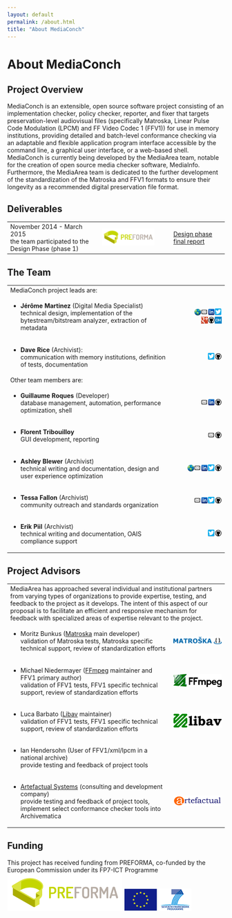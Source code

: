 ```yaml
---
layout: default
permalink: /about.html
title: "About MediaConch"
---
```


# About MediaConch

## Project Overview

MediaConch is an extensible, open source software project consisting of an implementation checker, policy checker, reporter, and fixer that targets preservation-level audiovisual files (specifically Matroska, Linear Pulse Code Modulation (LPCM) and FF Video Codec 1 (FFV1)) for use in memory institutions, providing detailed and batch-level conformance checking via an adaptable and flexible application program interface accessible by the command line, a graphical user interface, or a web-based shell. MediaConch is currently being developed by the MediaArea team, notable for the creation of open source media checker software, MediaInfo. Furthermore, the MediaArea team is dedicated to the further development of the standardization of the Matroska and FFV1 formats to ensure their longevity as a recommended digital preservation file format.


## Deliverables

<table>
<tr>
<td>
November 2014 - March 2015<br />
the team participated to the Design Phase (phase 1)
</td>
<td style="width:33%; vertical-align: middle;">
    <a href="http://www.preforma-project.eu"><img src="images/pfo_logo.png" width="80%" alt="PREFORMA logo"></a>
</td>
<td style="width:25%; vertical-align: middle;">
<a href="https://github.com/MediaArea/MediaConch/releases/tag/2015.03.14">Design phase<br /> final report</a>
</td>
</tr>
</table>

## The Team

<table>
  <tr>
    <td colspan="2">
    MediaConch project leads are:
    </td>
  </tr>
<tr>
  <td>
    <ul>
      <li><strong>Jérôme Martinez</strong> (Digital Media Specialist)<br/>
      technical design, implementation of the bytestream/bitstream analyzer, extraction of metadata</li>
    </ul>
  </td>
  <td style="width:25%;text-align:right;">
    <a href=""><img src="images/Website16.png" alt="Website"></a><a href="mailto:info@mediaarea.net"><img src="images/Email16.png" alt="E-mail"></a><a href="https://fr.linkedin.com/in/jermartinez"><img src="images/LinkedIn16.png" alt="LinkedIn"></a><a href="https://twitter.com/MediaArea_Net"><img src="images/Twitter16.png" alt="Twitter"></a><br/><a href="https://plus.google.com/u/0/+MediaAreaNetOfficial"><img src="images/GooglePlus16.png" alt="Google Plus"></a><a href="https://github.com/JeromeMartinez"><img src="images/GitHub16.png" alt="GitHub"></a><a href="https://www.openhub.net/accounts/JeromeMartinez"><img src="images/OpenHub16.png" alt="Open Hub"></a>
  </td>
</tr>

<tr>
  <td>
    <ul>
      <li><strong>Dave Rice</strong> (Archivist):<br/>
      communication with memory institutions, definition of tests, documentation</li>
    </ul>
  </td>
  <td style="width:25%;text-align:right;">
    <a href="https://twitter.com/dericed"><img src="images/Twitter16.png" alt="Twitter"></a><a href="https://github.com/dericed"><img src="images/GitHub16.png" alt="GitHub"></a>
  </td>
</tr>

<tr>
  <td colspan="2">
  Other team members are:
  </td>
</tr>
<tr>
  <td>
    <ul>
      <li><span style="font-weight: bold">Guillaume Roques</span> (Developer)<br/>
    database management, automation, performance optimization, shell</li>
    </ul>
  </td>
  <td style="width:25%;text-align:right;">
    <a href="mailto:info@mediaarea.net"><img src="images/Email16.png" alt="E-mail"></a><a href="https://fr.linkedin.com/pub/guillaume-roques/99/628/3a9/en"><img src="images/LinkedIn16.png" alt="LinkedIn"></a><a href="https://github.com/GuillaumeRoques"><img src="images/GitHub16.png" alt="GitHub"></a>
  </td>
</tr>
<tr>
  <td>
  <ul>
    <li><span style="font-weight: bold">Florent Tribouilloy</span><br/>
    GUI development, reporting</li>
  </ul>
  </td>
  <td style="width:25%;text-align:right;">
    <a href="mailto:info@mediaarea.net"><img src="images/Email16.png" alt="E-mail"></a><a href="https://github.com/tribouille"><img src="images/GitHub16.png" alt="GitHub"></a>
  </td>
</tr>
<tr>
  <td>
    <ul>
      <li><strong>Ashley Blewer</strong> (Archivist)<br/>
    technical writing and documentation, design and user experience optimization</li>
    </ul>
  </td>
  <td style="width:25%;text-align:right;">
    <a href="http://www.ashleyblewer.com"><img src="images/Website16.png" alt="Website"></a><a href="mailto:ashley.blewer@gmail.com"><img src=" images/Email16.png" alt="E-mail"></a><a href="https://www.linkedin.com/in/ashleyblewer"><img src="images/LinkedIn16.png" alt="LinkedIn"></a><a href="https://twitter.com/ablwr"><img src="images/Twitter16.png" alt="Twitter"></a><a href="https://github.com/ablwr"><img src="images/GitHub16.png" alt="GitHub"></a>
  </td>
</tr>
<tr>
  <td>
    <ul>
      <li><strong>Tessa Fallon</strong> (Archivist)<br/>
      community outreach and standards organization</li>
    </ul>
  </td>
<td style="width:25%;text-align:right;">
  <a href="mailto:tessa.fallon@gmail.com"><img src="images/Email16.png" alt="E-mail"></a><a href="https://www.linkedin.com/pub/ashley-blewer/95/7a6/890"><img src="images/LinkedIn16.png" alt="LinkedIn"></a><a href="https://twitter.com/tessafallon"><img src="images/Twitter16.png" alt="Twitter"></a><a href="https://github.com/tessafallon"><img src="images/GitHub16.png" alt="GitHub"></a>
</td>
</tr>
<tr>
  <td>
    <ul>
      <li><strong>Erik Piil</strong> (Archivist)<br/>
    technical writing and documentation, OAIS compliance support</li>
    </ul>
  </td>
  <td style="width:25%;text-align:right;">
    <a href="https://twitter.com/e_piil"><img src="images/Twitter16.png" alt="Twitter"></a><a href="https://github.com/epiil"><img src="images/GitHub16.png" alt="GitHub"></a>
  </td>
</tr>
</table>


## Project Advisors

<table>
<tr>
<td colspan="2">
MediaArea has approached several individual and institutional partners from varying types of organizations to provide expertise, testing, and feedback to the project as it develops. The intent of this aspect of our proposal is to facilitate an efficient and responsive mechanism for feedback with specialized areas of expertise relevant to the project.
</td>
</tr>
<tr>
<td>
<ul>
  <li>Moritz Bunkus (<a href="http://www.matroska.org/">Matroska</a> main developer)<br/>
  validation of Matroska tests, Matroska specific technical support, review of standardization efforts</li>
</ul>
</td>
<td style="width:25%; vertical-align: middle;">
<a href="http://matroska.org"><img src="images/Matroska.png" width="100%" alt="Matroska"></a>
</td>
</tr>
<tr>
<td>
<ul>
  <li>Michael Niedermayer (<a href="https://www.ffmpeg.org/">FFmpeg</a> maintainer and FFV1 primary author)<br/>
  validation of FFV1 tests, FFV1 specific technical support, review of standardization efforts</li>
</ul>
</td>
<td style="width:25%; vertical-align: middle;">
<a href="https://www.ffmpeg.org"><img src="images/FFmpeg.png" width="100%" alt="FFmpeg"></a>
</td>
</tr>
<tr>
<td>
<ul>
  <li>Luca Barbato (<a href="https://libav.org/">Libav</a> maintainer)<br/>
  validation of FFV1 tests, FFV1 specific technical support, review of standardization efforts</li>
</ul>
</td>
<td style="width:25%; vertical-align: middle;">
<a href="http://libav.org"><img src="images/libav.png" width="100%" alt="Matroska"></a>
</td>
</tr>
<tr>
<td>
<ul>
  <li>Ian Hendersohn (User of FFV1/xml/lpcm in a national archive)<br/>
  provide testing and feedback of project tools</li>
</ul>
</td>
<td style="width:25%; vertical-align: middle;">
</td>
</tr>
<tr>
<td>
<ul>
  <li><a href="http://www.artefactual.com/">Artefactual Systems</a> (consulting and development company)<br />
  provide testing and feedback of project tools, implement select conformance checker tools into Archivematica</li>
</ul>
</td>
<td style="width:25%; vertical-align: middle;">
<a href="http://www.artefactual.com/"><img src="images/ArtefactualSystems.png" width="100%" alt="Artefactual Systems"></a>
</td>
</tr>
</table>


## Funding 

<p>This project has received funding from PREFORMA, co-funded by the European Commission under its FP7-ICT Programme<br/>
<img src="images/pfo_logo.png" alt="PREFORMA logo"> <img src="images/eu_logo.png" alt="European Commission logo"> <img src="images/ec_logo.png" alt="FP7-ICT Programme logo"></p>
